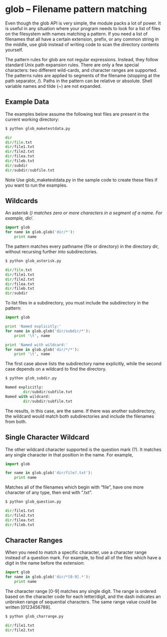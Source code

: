 # glob – Filename pattern matching

Even though the glob API is very simple, the module packs a lot of power. It is useful in any situation where your program needs to look for a list of files on the filesystem with names matching a pattern. If you need a list of filenames that all have a certain extension, prefix, or any common string in the middle, use glob instead of writing code to scan the directory contents yourself.

The pattern rules for glob are not regular expressions. Instead, they follow standard Unix path expansion rules. There are only a few special characters: two different wild-cards, and character ranges are supported. The patterns rules are applied to segments of the filename \(stopping at the path separator, /\). Paths in the pattern can be relative or absolute. Shell variable names and tilde \(~\) are not expanded.

## Example Data

The examples below assume the following test files are present in the current working directory:

```python
$ python glob_maketestdata.py

dir
dir/file.txt
dir/file1.txt
dir/file2.txt
dir/filea.txt
dir/fileb.txt
dir/subdir
dir/subdir/subfile.txt
```

Note Use glob\_maketestdata.py in the sample code to create these files if you want to run the examples.

## Wildcards

An asterisk \(_\) matches zero or more characters in a segment of a name. For example, dir/_.

```python
import glob
for name in glob.glob('dir/*'):
    print name
```

The pattern matches every pathname \(file or directory\) in the directory dir, without recursing further into subdirectories.

```python
$ python glob_asterisk.py

dir/file.txt
dir/file1.txt
dir/file2.txt
dir/filea.txt
dir/fileb.txt
dir/subdir
```

To list files in a subdirectory, you must include the subdirectory in the pattern:

```python
import glob

print 'Named explicitly:'
for name in glob.glob('dir/subdir/*'):
    print '\t', name

print 'Named with wildcard:'
for name in glob.glob('dir/*/*'):
    print '\t', name
```

The first case above lists the subdirectory name explicitly, while the second case depends on a wildcard to find the directory.

```python
$ python glob_subdir.py

Named explicitly:
        dir/subdir/subfile.txt
Named with wildcard:
        dir/subdir/subfile.txt
```

The results, in this case, are the same. If there was another subdirectory, the wildcard would match both subdirectories and include the filenames from both.

## Single Character Wildcard

The other wildcard character supported is the question mark \(?\). It matches any single character in that position in the name. For example,

```python
import glob

for name in glob.glob('dir/file?.txt'):
    print name
```

Matches all of the filenames which begin with “file”, have one more character of any type, then end with ”.txt”.

```python
$ python glob_question.py

dir/file1.txt
dir/file2.txt
dir/filea.txt
dir/fileb.txt
```

## Character Ranges

When you need to match a specific character, use a character range instead of a question mark. For example, to find all of the files which have a digit in the name before the extension:

```python
import glob
for name in glob.glob('dir/*[0-9].*'):
    print name
```

The character range \[0-9\] matches any single digit. The range is ordered based on the character code for each letter/digit, and the dash indicates an unbroken range of sequential characters. The same range value could be written \[0123456789\].

```python
$ python glob_charrange.py

dir/file1.txt
dir/file2.txt
```

